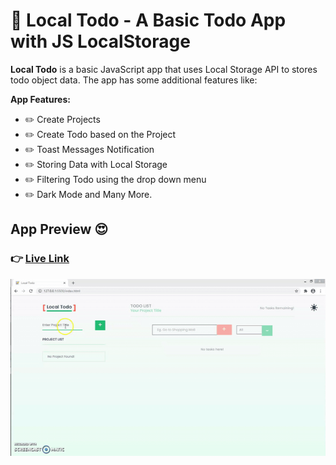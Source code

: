 # :memo: Local Todo - A Basic Todo App with JS LocalStorage

**Local Todo** is a basic JavaScript app that uses Local Storage API to stores todo object data.
The app has some additional features like:

**App Features:**

- ✏️ Create Projects
- ✏️ Create Todo based on the Project
- ✏️ Toast Messages Notification
- ✏️ Storing Data with Local Storage
- ✏️ Filtering Todo using the drop down menu
- ✏️ Dark Mode and Many More.

## App Preview 😍

### 👉 [Live Link](local-todo.netlify.app)

![App Preview](screenshot.gif)
